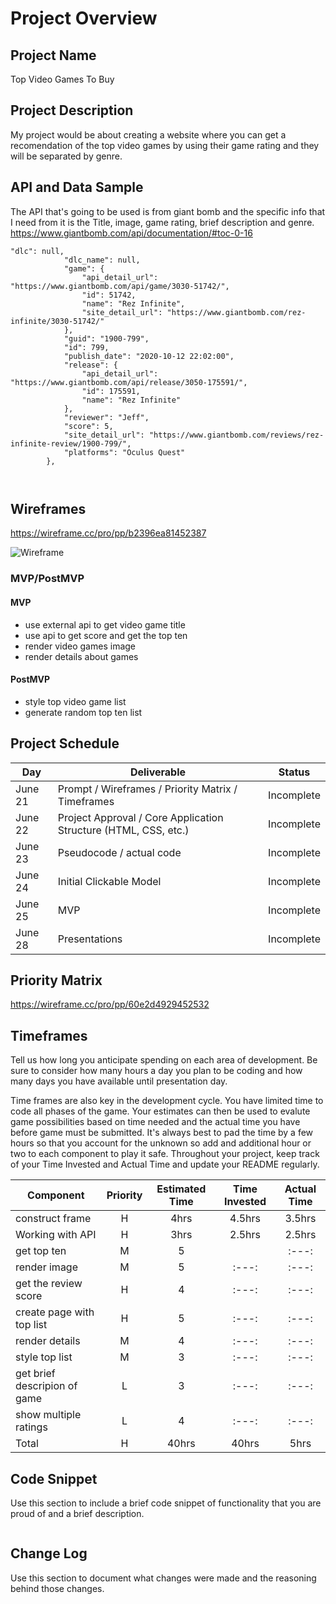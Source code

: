 # Project Overview

## Project Name

Top Video Games To Buy 

## Project Description

My project would be about creating a website where you can get a recomendation of the top video games by using their game rating and they will be separated by genre.

## API and Data Sample

The API that's going to be used is from giant bomb and the specific info that I need from it is the Title, image, game rating, brief description and genre.
https://www.giantbomb.com/api/documentation/#toc-0-16 

```
"dlc": null,
            "dlc_name": null,
            "game": {
                "api_detail_url": "https://www.giantbomb.com/api/game/3030-51742/",
                "id": 51742,
                "name": "Rez Infinite",
                "site_detail_url": "https://www.giantbomb.com/rez-infinite/3030-51742/"
            },
            "guid": "1900-799",
            "id": 799,
            "publish_date": "2020-10-12 22:02:00",
            "release": {
                "api_detail_url": "https://www.giantbomb.com/api/release/3050-175591/",
                "id": 175591,
                "name": "Rez Infinite"
            },
            "reviewer": "Jeff",
            "score": 5,
            "site_detail_url": "https://www.giantbomb.com/reviews/rez-infinite-review/1900-799/",
            "platforms": "Oculus Quest"
        },
        
       
```

## Wireframes
https://wireframe.cc/pro/pp/b2396ea81452387
                                                                                             
![Wireframe](/Users/diego/general_assembly/sei/unit_1/week_3/project1/Top-Video-Games----Wireframe-cc-Premium/Homepage.png)                                                                                             

### MVP/PostMVP

#### MVP 

- use external api to get video game title 
- use api to get score and get the top ten 
- render video games image                                                                                             
- render details about games                                                                                                                                                                                      

#### PostMVP  

- style top video game list 
- generate random top ten list                                                                                              

## Project Schedule


|  Day | Deliverable | Status
|---|---| ---|
|June 21| Prompt / Wireframes / Priority Matrix / Timeframes | Incomplete
|June 22| Project Approval / Core Application Structure (HTML, CSS, etc.) | Incomplete
|June 23| Pseudocode / actual code | Incomplete
|June 24| Initial Clickable Model  | Incomplete
|June 25| MVP | Incomplete
|June 28| Presentations | Incomplete

## Priority Matrix

https://wireframe.cc/pro/pp/60e2d4929452532
                                                                                             
                                                                                             

## Timeframes

Tell us how long you anticipate spending on each area of development. Be sure to consider how many hours a day you plan to be coding and how many days you have available until presentation day.

Time frames are also key in the development cycle.  You have limited time to code all phases of the game.  Your estimates can then be used to evalute game possibilities based on time needed and the actual time you have before game must be submitted. It's always best to pad the time by a few hours so that you account for the unknown so add and additional hour or two to each component to play it safe. Throughout your project, keep track of your Time Invested and Actual Time and update your README regularly.

| Component | Priority | Estimated Time | Time Invested | Actual Time |
| --- | :---: |  :---: | :---: | :---: |
| construct frame| H | 4hrs| 4.5hrs | 3.5hrs |
| Working with API | H | 3hrs| 2.5hrs | 2.5hrs |
| get top ten | M | 5 |  | :---: |
| render image | M |  5 | :---: | :---: |
| get the review score | H |  4 | :---: | :---: |
| create page with top list | H |  5 | :---: | :---: |
| render details | M |  4 | :---: | :---: |
| style top list | M |  3 | :---: | :---: |
| get brief descripion of game| L |  3 | :---: | :---: |
| show multiple ratings | L |  4 | :---: | :---: |
| Total | H | 40hrs| 40hrs | 5hrs |

## Code Snippet

Use this section to include a brief code snippet of functionality that you are proud of and a brief description.  

```

```

## Change Log
 Use this section to document what changes were made and the reasoning behind those changes.  
